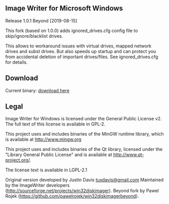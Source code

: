 ## Image Writer for Microsoft Windows ##
Release 1.0.1 Beyond [2019-08-15]

This fork (based on 1.0.0) adds ignored_drives.cfg config file to skip/ignore/blacklist drives.

This allows to workaround issues with virtual drives, mapped network drives and subst drives.
But also speeds up startup and can protect you from accidental deletion of important drives/files.
See ignored_drives.cfg for details.


## Download ##
Current binary: [download here](https://github.com/pawelrojek/win32diskimagerbeyond/releases/download/1.0.1/Win32DiskImagerBeyond-1.0.1.zip)




## Legal ##
Image Writer for Windows is licensed under the General Public
License v2. The full text of this license is available in
GPL-2.

This project uses and includes binaries of the MinGW runtime library,
which is available at http://www.mingw.org

This project uses and includes binaries of the Qt library, licensed under the
"Library General Public License" and is available at
http://www.qt-project.org/.

The license text is available in LGPL-2.1

Original version developed by Justin Davis <tuxdavis@gmail.com>
Maintained by the ImageWriter developers (http://sourceforge.net/projects/win32diskimager).
Beyond fork by Pawel Rojek (https://github.com/pawelrojek/win32diskimagerbeyond).
